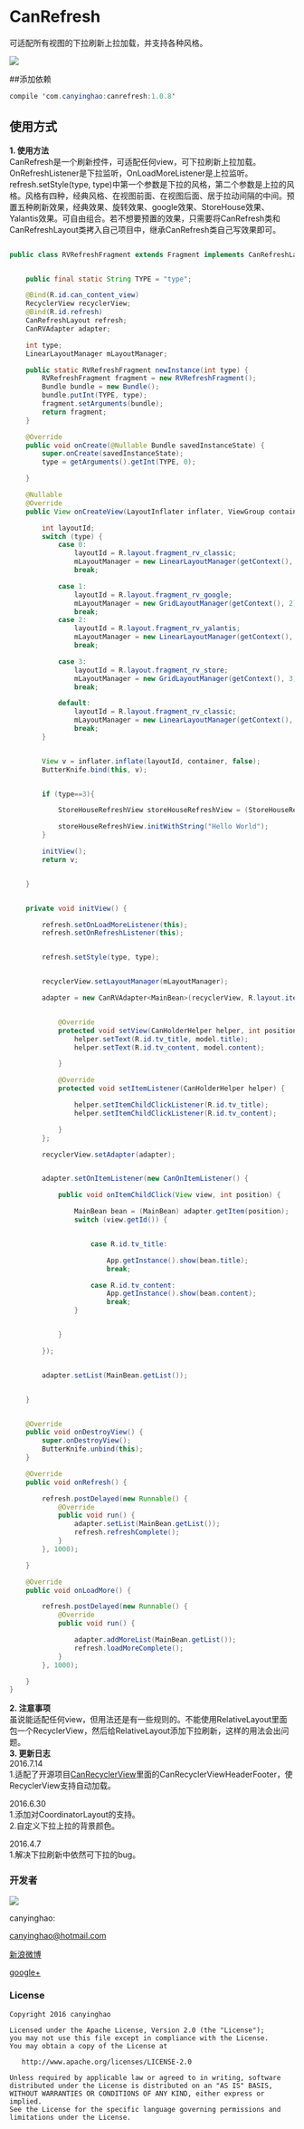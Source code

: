 # CanRefresh

 可适配所有视图的下拉刷新上拉加载，并支持各种风格。
 
 ![](./pic/CanRefresh.gif)  

##添加依赖
```JAVA
compile 'com.canyinghao:canrefresh:1.0.8'
```

## 使用方式 
**1. 使用方法**  
CanRefresh是一个刷新控件，可适配任何view，可下拉刷新上拉加载。OnRefreshListener是下拉监听，OnLoadMoreListener是上拉监听。refresh.setStyle(type, type)中第一个参数是下拉的风格，第二个参数是上拉的风格。风格有四种，经典风格、在视图前面、在视图后面、居于拉动间隔的中间。预置五种刷新效果，经典效果、旋转效果、google效果、StoreHouse效果、Yalantis效果。可自由组合。若不想要预置的效果，只需要将CanRefresh类和CanRefreshLayout类拷入自己项目中，继承CanRefresh类自己写效果即可。
```JAVA

public class RVRefreshFragment extends Fragment implements CanRefreshLayout.OnRefreshListener, CanRefreshLayout.OnLoadMoreListener {


    public final static String TYPE = "type";

    @Bind(R.id.can_content_view)
    RecyclerView recyclerView;
    @Bind(R.id.refresh)
    CanRefreshLayout refresh;
    CanRVAdapter adapter;

    int type;
    LinearLayoutManager mLayoutManager;

    public static RVRefreshFragment newInstance(int type) {
        RVRefreshFragment fragment = new RVRefreshFragment();
        Bundle bundle = new Bundle();
        bundle.putInt(TYPE, type);
        fragment.setArguments(bundle);
        return fragment;
    }

    @Override
    public void onCreate(@Nullable Bundle savedInstanceState) {
        super.onCreate(savedInstanceState);
        type = getArguments().getInt(TYPE, 0);

    }

    @Nullable
    @Override
    public View onCreateView(LayoutInflater inflater, ViewGroup container, Bundle savedInstanceState) {

        int layoutId;
        switch (type) {
            case 0:
                layoutId = R.layout.fragment_rv_classic;
                mLayoutManager = new LinearLayoutManager(getContext(), LinearLayoutManager.VERTICAL, false);
                break;

            case 1:
                layoutId = R.layout.fragment_rv_google;
                mLayoutManager = new GridLayoutManager(getContext(), 2);
                break;
            case 2:
                layoutId = R.layout.fragment_rv_yalantis;
                mLayoutManager = new LinearLayoutManager(getContext(), LinearLayoutManager.VERTICAL, false);
                break;

            case 3:
                layoutId = R.layout.fragment_rv_store;
                mLayoutManager = new GridLayoutManager(getContext(), 3);
                break;

            default:
                layoutId = R.layout.fragment_rv_classic;
                mLayoutManager = new LinearLayoutManager(getContext(), LinearLayoutManager.VERTICAL, false);
                break;
        }


        View v = inflater.inflate(layoutId, container, false);
        ButterKnife.bind(this, v);


        if (type==3){

            StoreHouseRefreshView storeHouseRefreshView = (StoreHouseRefreshView) v.findViewById(R.id.can_refresh_header);

            storeHouseRefreshView.initWithString("Hello World");
        }

        initView();
        return v;


    }


    private void initView() {

        refresh.setOnLoadMoreListener(this);
        refresh.setOnRefreshListener(this);


        refresh.setStyle(type, type);


        recyclerView.setLayoutManager(mLayoutManager);

        adapter = new CanRVAdapter<MainBean>(recyclerView, R.layout.item_main) {


            @Override
            protected void setView(CanHolderHelper helper, int position, MainBean model) {
                helper.setText(R.id.tv_title, model.title);
                helper.setText(R.id.tv_content, model.content);

            }

            @Override
            protected void setItemListener(CanHolderHelper helper) {

                helper.setItemChildClickListener(R.id.tv_title);
                helper.setItemChildClickListener(R.id.tv_content);

            }
        };

        recyclerView.setAdapter(adapter);


        adapter.setOnItemListener(new CanOnItemListener() {

            public void onItemChildClick(View view, int position) {

                MainBean bean = (MainBean) adapter.getItem(position);
                switch (view.getId()) {


                    case R.id.tv_title:

                        App.getInstance().show(bean.title);
                        break;

                    case R.id.tv_content:
                        App.getInstance().show(bean.content);
                        break;
                }


            }

        });


        adapter.setList(MainBean.getList());


    }


    @Override
    public void onDestroyView() {
        super.onDestroyView();
        ButterKnife.unbind(this);
    }

    @Override
    public void onRefresh() {

        refresh.postDelayed(new Runnable() {
            @Override
            public void run() {
                adapter.setList(MainBean.getList());
                refresh.refreshComplete();
            }
        }, 1000);

    }

    @Override
    public void onLoadMore() {

        refresh.postDelayed(new Runnable() {
            @Override
            public void run() {

                adapter.addMoreList(MainBean.getList());
                refresh.loadMoreComplete();
            }
        }, 1000);

    }
}

``` 
**2. 注意事项**  
虽说能适配任何view，但用法还是有一些规则的。不能使用RelativeLayout里面包一个RecyclerView，然后给RelativeLayout添加下拉刷新，这样的用法会出问题。  
**3. 更新日志**  
2016.7.14  
1.适配了开源项目[CanRecyclerView](https://github.com/canyinghao/CanRecyclerView)里面的CanRecyclerViewHeaderFooter，使RecyclerView支持自动加载。  


2016.6.30  
1.添加对CoordinatorLayout的支持。  
2.自定义下拉上拉的背景颜色。  


2016.4.7  
1.解决下拉刷新中依然可下拉的bug。  





### 开发者

![](https://avatars3.githubusercontent.com/u/12572840?v=3&s=460) 

canyinghao: 

<canyinghao@hotmail.com>  

[新浪微博](http://weibo.com/u/5670978460)

[google+](https://plus.google.com/u/0/109542533436298291853)


### License

    Copyright 2016 canyinghao

    Licensed under the Apache License, Version 2.0 (the "License");
    you may not use this file except in compliance with the License.
    You may obtain a copy of the License at

       http://www.apache.org/licenses/LICENSE-2.0

    Unless required by applicable law or agreed to in writing, software
    distributed under the License is distributed on an "AS IS" BASIS,
    WITHOUT WARRANTIES OR CONDITIONS OF ANY KIND, either express or implied.
    See the License for the specific language governing permissions and
    limitations under the License.

